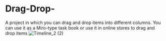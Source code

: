 # Drag-Drop-
A project in which you can drag and drop items into different columns. You can use it as a Miro-type task book or use it in online stores to drag and drop items 
![Timeline_2 (2)](https://user-images.githubusercontent.com/110101692/198365341-2bb50e3d-c72e-4c7f-b150-0c15789d0463.gif)
